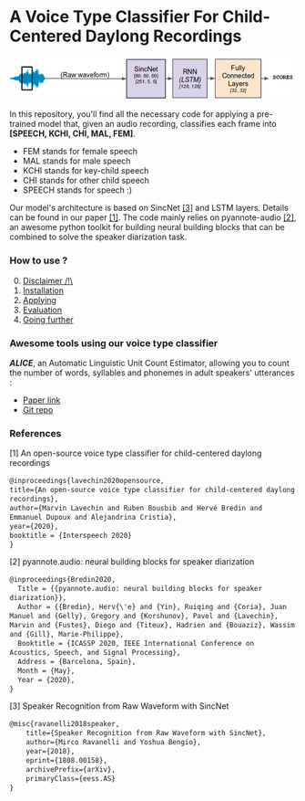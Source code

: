 # A Voice Type Classifier For Child-Centered Daylong Recordings

![Architecture of our model](docs/figures/archi_sincnet.png)

In this repository, you'll find all the necessary code for applying a pre-trained model that, given an audio recording, classifies each frame into **[SPEECH, KCHI, CHI, MAL, FEM]**.
- FEM stands for female speech
- MAL stands for male speech
- KCHI stands for key-child speech
- CHI stands for other child speech
- SPEECH stands for speech :)

Our model's architecture is based on SincNet [[3]](https://github.com/mravanelli/SincNet/) and LSTM layers.
Details can be found in our paper [[1]](https://arxiv.org/abs/2005.12656).
The code mainly relies on pyannote-audio [[2]](https://github.com/pyannote/pyannote-audio), an awesome python toolkit for building neural building blocks that can be combined to solve the speaker diarization task.

### How to use ?

0) [Disclaimer /!\\](./docs/disclaimer.md)
1) [Installation](./docs/installation.md)
2) [Applying](./docs/applying.md)
3) [Evaluation](./docs/evaluations.md)
4) [Going further](./docs/going_further.md)

### Awesome tools using our voice type classifier

***ALICE***, an Automatic Linguistic Unit Count Estimator, allowing you to count the number of words, syllables and phonemes in adult speakers' utterances : 

- [Paper link](https://psyarxiv.com/p95dz/)
- [Git repo](https://github.com/orasanen/ALICE)

### References
[1] An open-source voice type classifier for child-centered daylong recordings

```text
@inproceedings{lavechin2020opensource,
title={An open-source voice type classifier for child-centered daylong recordings},
author={Marvin Lavechin and Ruben Bousbib and Hervé Bredin and Emmanuel Dupoux and Alejandrina Cristia},
year={2020},
booktitle = {Interspeech 2020}
}
```

[2] pyannote.audio: neural building blocks for speaker diarization

```text
@inproceedings{Bredin2020,
  Title = {{pyannote.audio: neural building blocks for speaker diarization}},
  Author = {{Bredin}, Herv{\'e} and {Yin}, Ruiqing and {Coria}, Juan Manuel and {Gelly}, Gregory and {Korshunov}, Pavel and {Lavechin}, Marvin and {Fustes}, Diego and {Titeux}, Hadrien and {Bouaziz}, Wassim and {Gill}, Marie-Philippe},
  Booktitle = {ICASSP 2020, IEEE International Conference on Acoustics, Speech, and Signal Processing},
  Address = {Barcelona, Spain},
  Month = {May},
  Year = {2020},
}
```

[3] Speaker Recognition from Raw Waveform with SincNet

```text
@misc{ravanelli2018speaker,
    title={Speaker Recognition from Raw Waveform with SincNet},
    author={Mirco Ravanelli and Yoshua Bengio},
    year={2018},
    eprint={1808.00158},
    archivePrefix={arXiv},
    primaryClass={eess.AS}
}
```
